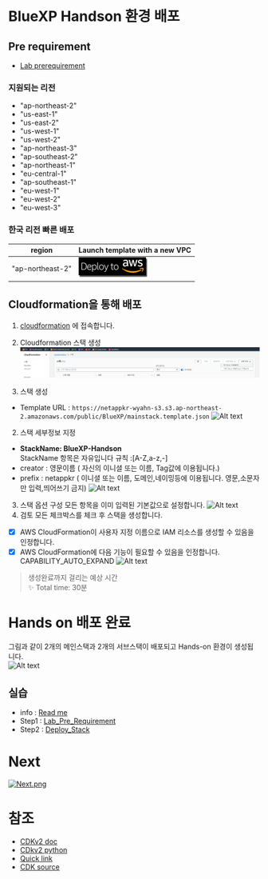 # BlueXP Handson 환경 배포

## Pre requirement
- [Lab prerequirement](./Lab_Pre_Requirement.md)

### 지원되는 리전
- "ap-northeast-2"
- "us-east-1"
- "us-east-2"
- "us-west-1"
- "us-west-2"
- "ap-northeast-3"
- "ap-southeast-2"
- "ap-northeast-1"
- "eu-central-1"
- "ap-southeast-1"
- "eu-west-1"
- "eu-west-2"
- "eu-west-3"

### 한국 리전 빠른 배포
| region | Launch template with a new VPC |
|---|---|
| "ap-northeast-2" | [![Alt text](./Images/DeployStackImage/Deploy_Stack-6.png)](https://ap-northeast-2.console.aws.amazon.com/cloudformation/home?region=ap-northeast-2#/stacks/create/review?templateURL=https://netappkr-wyahn-s3.s3.ap-northeast-2.amazonaws.com/public/BlueXP/mainstack.template.json&stackName=BlueXP-handson&param_creator=netapp&param_prefix=netapp) |
## Cloudformation을 통해 배포

1. [cloudformation](https://ap-northeast-2.console.aws.amazon.com/cloudformation/home) 에 접속합니다.

2. Cloudformation 스택 생성
![Alt text](./Images/DeployStackImage/Deploy_Stack-0.png)
3. 스택 생성
- Template URL :
  ```https://netappkr-wyahn-s3.s3.ap-northeast-2.amazonaws.com/public/BlueXP/mainstack.template.json```
![Alt text](./Images/DeployStackImage/Deploy_Stack-1.png)
2. 스택 세부정보 지정
- **StackName: BlueXP-Handson** </br>
StackName 항목은 자유입니다 규칙 :[A-Z,a-z,-]
- creator : 영문이름 ( 자신의 이니셜 또는 이름, Tag값에 이용됩니다.)
- prefix : netappkr ( 이니셜 또는 이름, 도메인,네이밍등에 이용됩니다. 영문,소문자만 입력,띄어쓰기 금지)
![Alt text](./Images/DeployStackImage/Deploy_Stack-2.png)

3. 스택 옵션 구성
모든 항목을 이미 입력된 기본값으로 설정합니다.
![Alt text](./Images/DeployStackImage/Deploy_Stack-3.png)
4. 검토
모든 체크박스를 체크 후 스택을 생성합니다.

- [X] AWS CloudFormation이 사용자 지정 이름으로 IAM 리소스를 생성할 수 있음을 인정합니다.
- [X] AWS CloudFormation에 다음 기능이 필요할 수 있음을 인정합니다. CAPABILITY_AUTO_EXPAND
![Alt text](./Images/DeployStackImage/Deploy_Stack-4.png)

> 생성완료까지 걸리는 예상 시간 </br>
> ✨  Total time: 30분

# Hands on 배포 완료
그림과 같이 2개의 메인스택과 2개의 서브스택이 배포되고 Hands-on 환경이 생성됩니다.</br>
![Alt text](./Images/DeployStackImage/Deploy_Stack-5.png)

## 실습
- info : [Read me](./Readme.md)
- Step1 : [Lab_Pre_Requirement](./Lab_Pre_Requirement.md)
- Step2 : [Deploy_Stack](./Deploy_Stack.md)

# Next
[![Next.png](./Images/Next.png)](../Handson/BlueXP_Connector/Readme.md)

# 참조
- [CDKv2 doc](https://docs.aws.amazon.com/cdk/v2/guide/parameters.html)
- [CDkv2 python](https://docs.aws.amazon.com/cdk/api/v2/python/aws_cdk.aws_eks/CfnAddon.html)
- [Quick link](https://docs.aws.amazon.com/ko_kr/AWSCloudFormation/latest/UserGuide/cfn-console-create-stacks-quick-create-links.html)
- [CDK source](https://github.com/netappkr/netappkr_AWSCDK/tree/main/BlueXP_CDK)